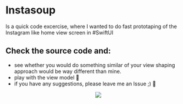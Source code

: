 # Instasoup
Is a quick code excercise, where I wanted to do fast prototaping of the Instagram like home view screen in #SwiftUI

## Check the source code and:
- see whether you would do something similar of your view shaping approach would be way different than mine.
- play with the view model 🎲
- if you have any suggestions, please leave me an Issue ;) 🍻

<p align="center">
<img src ="./Instasoup.gif"/>
</p>
